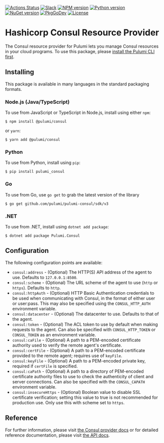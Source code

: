 [![Actions Status](https://github.com/pulumi/pulumi-consul/workflows/master/badge.svg)](https://github.com/pulumi/pulumi-consul/actions)
[![Slack](http://www.pulumi.com/images/docs/badges/slack.svg)](https://slack.pulumi.com)
[![NPM version](https://badge.fury.io/js/%40pulumi%2Fconsul.svg)](https://www.npmjs.com/package/@pulumi/consul)
[![Python version](https://badge.fury.io/py/pulumi-consul.svg)](https://pypi.org/project/pulumi-consul)
[![NuGet version](https://badge.fury.io/nu/pulumi.consul.svg)](https://badge.fury.io/nu/pulumi.consul)
[![PkgGoDev](https://pkg.go.dev/badge/github.com/pulumi/pulumi-consul/sdk/v3/go)](https://pkg.go.dev/github.com/pulumi/pulumi-consul/sdk/v3/go)
[![License](https://img.shields.io/npm/l/%40pulumi%2Fpulumi.svg)](https://github.com/pulumi/pulumi-consul/blob/master/LICENSE)

# Hashicorp Consul Resource Provider

The Consul resource provider for Pulumi lets you manage Consul resources in your cloud programs. To use
this package, please [install the Pulumi CLI first](https://pulumi.io/).

## Installing

This package is available in many languages in the standard packaging formats.

### Node.js (Java/TypeScript)

To use from JavaScript or TypeScript in Node.js, install using either `npm`:

    $ npm install @pulumi/consul

or `yarn`:

    $ yarn add @pulumi/consul

### Python

To use from Python, install using `pip`:

    $ pip install pulumi_consul

### Go

To use from Go, use `go get` to grab the latest version of the library

    $ go get github.com/pulumi/pulumi-consul/sdk/v3

### .NET

To use from .NET, install using `dotnet add package`:

    $ dotnet add package Pulumi.Consul

## Configuration

The following configuration points are available:

- `consul:address` - (Optional) The HTTP(S) API address of the agent to use. Defaults to `127.0.0.1:8500`.
- `consul:scheme` - (Optional) The URL scheme of the agent to use (`http` or `https`). Defaults to `http`.
- `consul:httpAuth` - (Optional) HTTP Basic Authentication credentials to be used when communicating with Consul, in the
  format of either user or user:pass. This may also be specified using the `CONSUL_HTTP_AUTH` environment variable.
- `consul:datacenter` - (Optional) The datacenter to use. Defaults to that of the agent.
- `consul:token` - (Optional) The ACL token to use by default when making requests to the agent. Can also be specified 
  with `CONSUL_HTTP_TOKEN` or `CONSUL_TOKEN` as an environment variable.
- `consul:caFile` - (Optional) A path to a PEM-encoded certificate authority used to verify the remote agent's certificate.
- `consul:certFile` - (Optional) A path to a PEM-encoded certificate provided to the remote agent; requires use of `keyFile`.
- `consul:keyFile` - (Optional) A path to a PEM-encoded private key, required if `certFile` is specified.
- `consul:caPath` - (Optional) A path to a directory of PEM-encoded certificate authority files to use to check the 
  authenticity of client and server connections. Can also be specified with the `CONSUL_CAPATH` environment variable.
- `consul:insecureHttps` - (Optional) Boolean value to disable SSL certificate verification; setting this value to true 
  is not recommended for production use. Only use this with scheme set to `https`.

## Reference

For further information, please visit [the Consul provider docs](https://www.pulumi.com/docs/intro/cloud-providers/consul) or for detailed reference documentation, please visit [the API docs](https://www.pulumi.com/docs/reference/pkg/consul).

